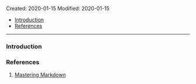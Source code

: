 Created: 2020-01-15
Modified: 2020-01-15

* [Introduction](#intro)
* [References](#reference)
***
### <a id="intro">Introduction</a>


### <a id="reference">References</a>
1. <a href="https://guides.github.com/features/mastering-markdown/" target="_blank">Mastering Markdown</a>